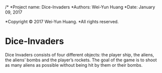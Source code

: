 /*
 *Project name: Dice-Invaders
*Authors: Wei-Yun Huang
*Date: January 09, 2017

*Copyright © 2017 Wei-Yun Huang.
*All rights reserved.

# Dice-Invaders
Dice Invaders consists of four different objects: the player ship, the aliens, the aliens’ bombs and the player’s rockets. The goal of the game is to shoot as many aliens as possible without being hit by them or their bombs.
